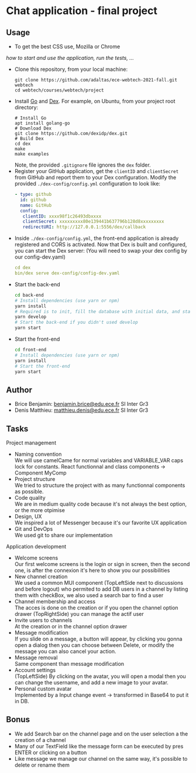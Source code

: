 # Chat application - final project

## Usage

- To get the best CSS use, Mozilla or Chrome

_how to start and use the application, run the tests, ..._

- Clone this repository, from your local machine:
  ```
  git clone https://github.com/adaltas/ece-webtech-2021-fall.git webtech
  cd webtech/courses/webtech/project
  ```
- Install [Go](https://golang.org/) and [Dex](https://dexidp.io/docs/getting-started/). For example, on Ubuntu, from your project root directory:
  ```
  # Install Go
  apt install golang-go
  # Download Dex
  git clone https://github.com/dexidp/dex.git
  # Build Dex
  cd dex
  make
  make examples
  ```
  Note, the provided `.gitignore` file ignores the `dex` folder.
- Register your GitHub application, get the `clientID` and `clientSecret` from GitHub and report them to your Dex configuration. Modify the provided `./dex-config/config.yml` configuration to look like:
  ```yaml
  - type: github
    id: github
    name: GitHub
    config:
     clientID: xxxx98f1c26493dbxxxx
     clientSecret: xxxxxxxxx80e139441b637796b128d8xxxxxxxxx
     redirectURI: http://127.0.0.1:5556/dex/callback
  ```
- Inside `./dex-config/config.yml`, the front-end application is already registered and CORS is activated. Now that Dex is built and configured, you can start the Dex server: (You will need to swap your dex config by our config-dev.yaml)
  ```yaml
  cd dex
  bin/dex serve dex-config/config-dev.yaml
  ```
- Start the back-end
  ```bash
  cd back-end
  # Install dependencies (use yarn or npm)
  yarn install
  # Required is to init, fill the database with initial data, and start:
  yarn develop
  # Start the back-end if you didn't used develop
  yarn start
  ```
- Start the front-end
  ```bash
  cd front-end
  # Install dependencies (use yarn or npm)
  yarn install
  # Start the front-end
  yarn start
  ```

## Author

- Brice Benjamin: benjamin.brice@edu.ece.fr SI Inter Gr3
- Denis Matthieu: matthieu.denis@edu.ece.fr SI Inter Gr3

## Tasks

Project management

- Naming convention  
  We will use camelCame for normal variables
  and VARIABLE_VAR caps lock for constants.
  React functionnal and class components -> Component MyComp
- Project structure  
  We tried to structure the project with as many functionnal components as possible.
- Code quality  
  We are in medium quality code because it's not always the best option, or the more otpimise
- Design, UX  
  We inspired a lot of Messenger because it's our favorite UX application
- Git and DevOps  
  We used git to share our implementation

Application development

- Welcome screens  
  Our first welcome screens is the login or sign in screen, then the second one, is after the connexion it's here to show you our possibilities
- New channel creation  
  We used a common MUI component (TopLeftSide next to discussions and before logout) who permited to add DB users in a channel by listing them with checkBox, we also used a search bar to find a user
- Channel membership and access  
  The acces is done on the creation or if you open the channel option drawer (TopRightSide) you can manage the actif user
- Invite users to channels  
  At the creation or in the channel option drawer
- Message modification  
  If you slide on a message, a button will appear, by clicking you gonna open a dialog then you can choose between Delete, or modify the message you can also cancel your action.
- Message removal  
  Same component than message modification
- Account settings  
  (TopLeftSide) By clicking on the avatar, you will open a modal then you can change the username, and add a new image to your avatar.
- Personal custom avatar  
  Implemented by a Input change event -> transformed in Base64 to put it in DB.

## Bonus

- We add Search bar on the channel page and on the user selection a the creation of a channel
- Many of our TextField like the message form can be executed by pres ENTER or clicking on a button
- Like message we manage our channel on the same way, it's possible to delete or rename them
